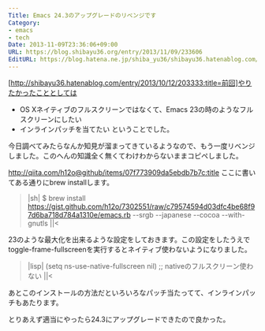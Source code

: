 ```yaml
---
Title: Emacs 24.3のアップグレードのリベンジです
Category:
- emacs
- tech
Date: 2013-11-09T23:36:06+09:00
URL: https://blog.shibayu36.org/entry/2013/11/09/233606
EditURL: https://blog.hatena.ne.jp/shiba_yu36/shibayu36.hatenablog.com/atom/entry/12921228815712248709
---
```


[http://shibayu36.hatenablog.com/entry/2013/10/12/203333:title=前回]やりたかったこととしては
- OS Xネイティブのフルスクリーンではなくて、Emacs 23の時のようなフルスクリーンにしたい
- インラインパッチを当てたい
ということでした。

今日調べてみたらなんか知見が溜まってきているようなので、もう一度リベンジしました。このへんの知識全く無くてわけわからないままコピペしました。

http://qiita.com/h12o@github/items/07f773909da5ebdb7b7c:title ここに書いてある通りにbrew installします。
>|sh|
$ brew install https://gist.github.com/h12o/7302551/raw/c79574594d03dfc4be68f97d6ba718d784a1310e/emacs.rb  --srgb --japanese --cocoa --with-gnutls
||<

23のような最大化を出来るような設定をしておきます。この設定をしたうえでtoggle-frame-fullscreenを実行するとネイティブ使わないようになりました。
>|lisp|
(setq ns-use-native-fullscreen nil) ;; nativeのフルスクリーン使わない
||<

あとこのインストールの方法だといろいろなパッチ当たってて、インラインパッチもあたります。

とりあえず適当にやったら24.3にアップグレードできたので良かった。
